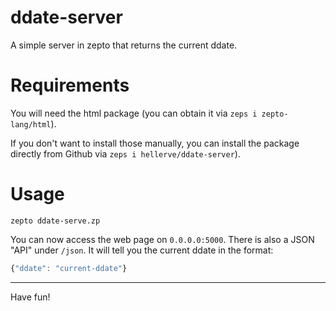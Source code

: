 # ddate-server

A simple server in zepto that returns the current ddate.

# Requirements

You will need the html package (you can obtain it via `zeps i zepto-lang/html`).

If you don't want to install those manually, you can install the package directly
from Github via `zeps i hellerve/ddate-server`).

# Usage

```
zepto ddate-serve.zp
```

You can now access the web page on `0.0.0.0:5000`.
There is also a JSON "API" under `/json`. It will
tell you the current ddate in the format:

```javascript
{"ddate": "current-ddate"}
```

<hr/>

Have fun!
